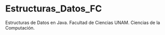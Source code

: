 # Estructuras_Datos_FC
Estructuras de Datos en Java. Facultad de Ciencias UNAM. Ciencias de la Computación. 
